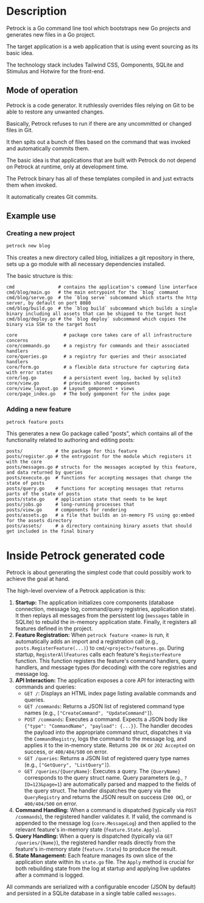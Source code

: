 # Description

Petrock is a Go command line tool which bootstraps new Go projects and generates new files in a Go project.

The target application is a web application that is using event sourcing as its basic idea.

The technology stack includes Tailwind CSS, Gomponents, SQLite and Stimulus and Hotwire for the front-end.

## Mode of operation

Petrock is a code generator. It ruthlessly overrides files relying on Git to be able to restore any unwanted changes.

Basically, Petrock refuses to run if there are any uncommitted or changed files in Git.

It then spits out a bunch of files based on the command that was invoked and automatically commits them.

The basic idea is that applications that are built with Petrock do not depend on Petrock at runtime, only at development time.

The Petrock binary has all of these templates compiled in and just extracts them when invoked.

It automatically creates Git commits.

## Example use

### Creating a new project

```sh
petrock new blog
```

This creates a new directory called blog, initializes a git repository in there, sets up a go module with all necessary dependencies installed.

The basic structure is this:

```
cmd                # contains the application's command line interface
cmd/blog/main.go   # the main entrypoint for the `blog` command
cmd/blog/serve.go  # the `blog serve` subcommand which starts the http server, by default on port 8080
cmd/blog/build.go  # the `blog build` subcommand which builds a single binary including all assets that can be shipped to the target host
cmd/blog/deploy.go # the `blog deploy` subcommand which copies the binary via SSH to the target host

core                 # package core takes care of all infrastructure concerns
core/commands.go     # a registry for commands and their associated handlers
core/queries.go      # a registry for queries and their associated handlers
core/form.go         # a flexible data structure for capturing data with error states
core/log.go          # a persistent event log, backed by sqlite3
core/view.go         # provides shared components
core/view_layout.go  # Layout gomponent + views
core/page_index.go   # The body gomponent for the index page
```

### Adding a new feature

```sh
petrock feature posts
```

This generates a new Go package called "posts", which contains all of the functionality related to authoring and editing posts:

```
posts/            # the package for this feature
posts/register.go # the entrypoint for the module which registers it with the core
posts/messages.go # structs for the messages accepted by this feature, and data returned by queries
posts/execute.go  # functions for accepting messages that change the state of posts
posts/query.go    # functions for accepting messages that returns parts of the state of posts
posts/state.go    # application state that needs to be kept
posts/jobs.go     # long-running processes that
posts/view.go     # components for rendering
posts/assets.go   # a file that builds an in-memory FS using go:embed for the assets directory
posts/assets/     # a directory containing binary assets that should get included in the final binary
```

# Inside Petrock generated code

Petrock is about generating the simplest code that could possibly work to achieve the goal at hand.

The high-level overview of a Petrock application is this:

1.  **Startup:** The application initializes core components (database connection, message log, command/query registries, application state). It then replays all messages from the persistent log (`messages` table in SQLite) to rebuild the in-memory application state. Finally, it registers all features defined in the project.
2.  **Feature Registration:** When `petrock feature <name>` is run, it automatically adds an import and a registration call (e.g., `posts.RegisterFeature(...)`) to `cmd/<project>/features.go`. During startup, `RegisterAllFeatures` calls each feature's `RegisterFeature` function. This function registers the feature's command handlers, query handlers, and message types (for decoding) with the core registries and message log.
3.  **API Interaction:** The application exposes a core API for interacting with commands and queries:
    *   `GET /`: Displays an HTML index page listing available commands and queries.
    *   `GET /commands`: Returns a JSON list of registered command type names (e.g., `["CreateCommand", "UpdateCommand"]`).
    *   `POST /commands`: Executes a command. Expects a JSON body like `{"type": "CommandName", "payload": {...}}`. The handler decodes the payload into the appropriate command struct, dispatches it via the `CommandRegistry`, logs the command to the message log, and applies it to the in-memory state. Returns `200 OK` or `202 Accepted` on success, or `400/404/500` on error.
    *   `GET /queries`: Returns a JSON list of registered query type names (e.g., `["GetQuery", "ListQuery"]`).
    *   `GET /queries/{QueryName}`: Executes a query. The `{QueryName}` corresponds to the query struct name. Query parameters (e.g., `?ID=123&page=1`) are automatically parsed and mapped to the fields of the query struct. The handler dispatches the query via the `QueryRegistry` and returns the JSON result on success (`200 OK`), or `400/404/500` on error.
4.  **Command Handling:** When a command is dispatched (typically via `POST /commands`), the registered handler validates it. If valid, the command is appended to the message log (`core.MessageLog`) and then applied to the relevant feature's in-memory state (`feature.State.Apply`).
5.  **Query Handling:** When a query is dispatched (typically via `GET /queries/{Name}`), the registered handler reads directly from the feature's in-memory state (`feature.State`) to produce the result.
6.  **State Management:** Each feature manages its own slice of the application state within its `state.go` file. The `Apply` method is crucial for both rebuilding state from the log at startup and applying live updates after a command is logged.

All commands are serialized with a configurable encoder (JSON by default) and persisted in a SQLite database in a single table called `messages`.
